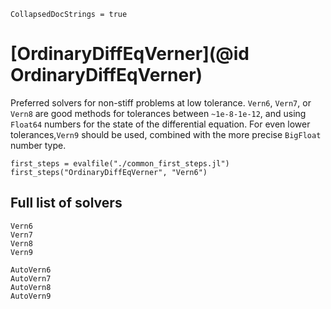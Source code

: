 ```@meta
CollapsedDocStrings = true
```

# [OrdinaryDiffEqVerner](@id OrdinaryDiffEqVerner)

Preferred solvers for non-stiff problems at low tolerance.
`Vern6`, `Vern7`, or `Vern8` are good methods for tolerances between `~1e-8-1e-12`,
and using `Float64` numbers for the state of the differential equation.
For even lower tolerances,`Vern9` should be used, combined with the more precise `BigFloat` number type.

```@eval
first_steps = evalfile("./common_first_steps.jl")
first_steps("OrdinaryDiffEqVerner", "Vern6")
```

## Full list of solvers

```@docs
Vern6
Vern7
Vern8
Vern9
```

```@docs
AutoVern6
AutoVern7
AutoVern8
AutoVern9
```
